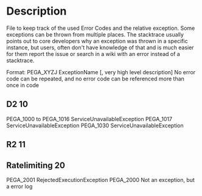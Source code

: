 # Description
File to keep track of the used Error Codes and the relative exception.
Some exceptions can be thrown from multiple places. The stacktrace usually points out to core developers
why an exception was thrown in a specific instance, but users, often don't have knowledge of that
and is much easier for them report the issue or search in a wiki with an error instead of a stacktrace.

Format:
PEGA_XYZJ ExceptionName [, very high level description]
No error code can be repeated, and no error code can be referenced more than once in code

## D2 10
PEGA_1000 to PEGA_1016 ServiceUnavailableException
PEGA_1017 ServiceUnavailableException
PEGA_1030 ServiceUnavailableException

## R2 11

## Ratelimiting 20
PEGA_2001 RejectedExecutionException
PEGA_2000 Not an exception, but a error log
